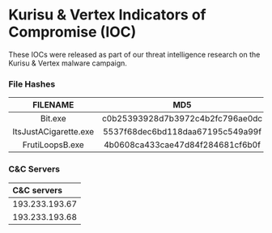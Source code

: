 # Kurisu & Vertex Indicators of Compromise (IOC)

These IOCs were released as part of our threat intelligence research on the Kurisu & Vertex malware campaign. 

### File Hashes

| FILENAME | MD5 | SHA1 | SHA256 |
|:--------:|:---:|:----:|:------:|
| Bit.exe | c0b25393928d7b3972c4b2fc796ae0dc | c11634a397a6ea6ec704f0ee07d358939721246d | 73a240928d6e82e8e2a857975aadca2c2df4bfccb12e2a27663f6fcf8340bf7c |
| ItsJustACigarette.exe | 5537f68dec6bd118daa67195c549a99f | aa54036e4315ae904a97ab09a2b0aebe7ae3a152 | b6ff145884d38092869144e2e68f0c8e50a64c0f376641396d29778ae96450fd |
| FrutiLoopsB.exe | 4b0608ca433cae47d84f284681cf6b0f | b9e9a52c78dbc09cd26ef96acc238168343dcac7 | fd6e4c2a55917b0cf5728ba5413959dd4fc256d3e94d8d97bf380af4816fd227 |


### C&C Servers

| C&C servers |
| :------------------------------ |
| 193.233.193.67                  |
| 193.233.193.68                  |